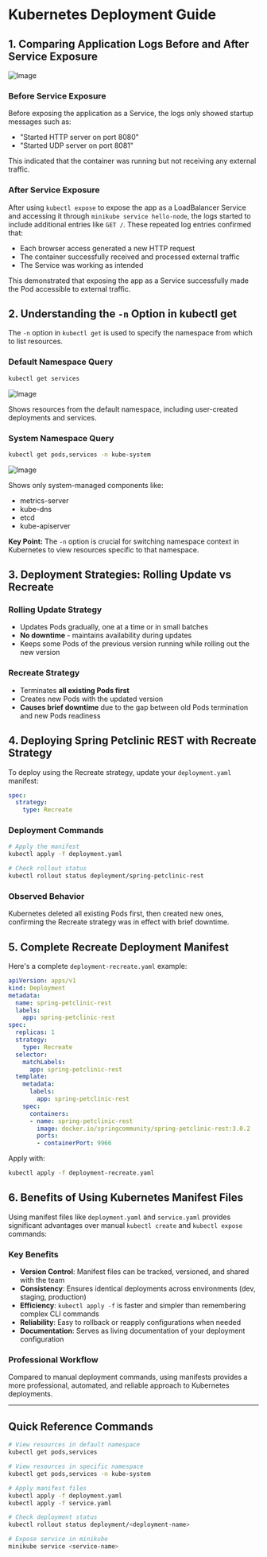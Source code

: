 # Kubernetes Deployment Guide
## 1. Comparing Application Logs Before and After Service Exposure

![Image](https://github.com/user-attachments/assets/f13f75e8-10fa-4848-a6ab-fd94e05c858a)

### Before Service Exposure
Before exposing the application as a Service, the logs only showed startup messages such as:
- "Started HTTP server on port 8080"
- "Started UDP server on port 8081"

This indicated that the container was running but not receiving any external traffic.

### After Service Exposure
After using `kubectl expose` to expose the app as a LoadBalancer Service and accessing it through `minikube service hello-node`, the logs started to include additional entries like `GET /`. These repeated log entries confirmed that:
- Each browser access generated a new HTTP request
- The container successfully received and processed external traffic
- The Service was working as intended

This demonstrated that exposing the app as a Service successfully made the Pod accessible to external traffic.

## 2. Understanding the `-n` Option in kubectl get

The `-n` option in `kubectl get` is used to specify the namespace from which to list resources.

### Default Namespace Query
```bash
kubectl get services
```

![Image](https://github.com/user-attachments/assets/172f1ec3-3ef8-42eb-a5a4-549a838f0cb3)

Shows resources from the default namespace, including user-created deployments and services.

### System Namespace Query
```bash
kubectl get pods,services -n kube-system
```

![Image](https://github.com/user-attachments/assets/8c20307b-a04a-43b1-ba46-23dde4943047)

Shows only system-managed components like:
- metrics-server
- kube-dns
- etcd
- kube-apiserver

**Key Point:** The `-n` option is crucial for switching namespace context in Kubernetes to view resources specific to that namespace.

## 3. Deployment Strategies: Rolling Update vs Recreate

### Rolling Update Strategy
- Updates Pods gradually, one at a time or in small batches
- **No downtime** - maintains availability during updates
- Keeps some Pods of the previous version running while rolling out the new version

### Recreate Strategy
- Terminates **all existing Pods first**
- Creates new Pods with the updated version
- **Causes brief downtime** due to the gap between old Pods termination and new Pods readiness

## 4. Deploying Spring Petclinic REST with Recreate Strategy

To deploy using the Recreate strategy, update your `deployment.yaml` manifest:

```yaml
spec:
  strategy:
    type: Recreate
```

### Deployment Commands
```bash
# Apply the manifest
kubectl apply -f deployment.yaml

# Check rollout status
kubectl rollout status deployment/spring-petclinic-rest
```

### Observed Behavior
Kubernetes deleted all existing Pods first, then created new ones, confirming the Recreate strategy was in effect with brief downtime.

## 5. Complete Recreate Deployment Manifest

Here's a complete `deployment-recreate.yaml` example:

```yaml
apiVersion: apps/v1
kind: Deployment
metadata:
  name: spring-petclinic-rest
  labels:
    app: spring-petclinic-rest
spec:
  replicas: 1
  strategy:
    type: Recreate
  selector:
    matchLabels:
      app: spring-petclinic-rest
  template:
    metadata:
      labels:
        app: spring-petclinic-rest
    spec:
      containers:
      - name: spring-petclinic-rest
        image: docker.io/springcommunity/spring-petclinic-rest:3.0.2
        ports:
        - containerPort: 9966
```

Apply with:
```bash
kubectl apply -f deployment-recreate.yaml
```

## 6. Benefits of Using Kubernetes Manifest Files

Using manifest files like `deployment.yaml` and `service.yaml` provides significant advantages over manual `kubectl create` and `kubectl expose` commands:

### Key Benefits
- **Version Control**: Manifest files can be tracked, versioned, and shared with the team
- **Consistency**: Ensures identical deployments across environments (dev, staging, production)
- **Efficiency**: `kubectl apply -f` is faster and simpler than remembering complex CLI commands
- **Reliability**: Easy to rollback or reapply configurations when needed
- **Documentation**: Serves as living documentation of your deployment configuration

### Professional Workflow
Compared to manual deployment commands, using manifests provides a more professional, automated, and reliable approach to Kubernetes deployments.

---

## Quick Reference Commands

```bash
# View resources in default namespace
kubectl get pods,services

# View resources in specific namespace
kubectl get pods,services -n kube-system

# Apply manifest files
kubectl apply -f deployment.yaml
kubectl apply -f service.yaml

# Check deployment status
kubectl rollout status deployment/<deployment-name>

# Expose service in minikube
minikube service <service-name>
```
